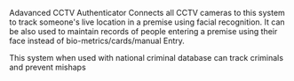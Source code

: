 <p> Adavanced CCTV Authenticator Connects all CCTV cameras to this system to track someone's live location in a premise using facial recognition. It can be also used to maintain records of people entering a premise using their face instead of bio-metrics/cards/manual Entry. </p>
This system when used with national criminal database can track criminals and prevent mishaps 
